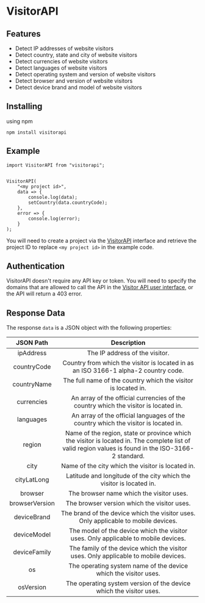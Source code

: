 # VisitorAPI

## Features
- Detect IP addresses of website visitors
- Detect country, state and city of website visitors
- Detect currencies of website visitors
- Detect languages of website visitors
- Detect operating system and version of website visitors
- Detect browser and version of website visitors
- Detect device brand and model of website visitors

## Installing

using npm

```
npm install visitorapi
```

## Example

```
import VisitorAPI from "visitorapi";


VisitorAPI(
    "<my project id>",
    data => {
        console.log(data);
        setCountry(data.countryCode);
    },
    error => {
        console.log(error);
    }
);

```

You will need to create a project via the [VisitorAPI](https://www.visitorapi.com) interface and retrieve the project ID to replace `<my project id>` in the example code.

## Authentication

VisitorAPI doesn't require any API key or token. You will need to specify the domains that are allowed to call the API in the [Visitor API user interface](https://app.visitorapi.com), or the API will return a 403 error.

## Response Data

The response `data` is a JSON object with the following properties:

|    JSON Path   |                                                                      Description                                                                     |
|:--------------:|:----------------------------------------------------------------------------------------------------------------------------------------------------:|
| ipAddress      | The IP address of the visitor.                                                                                                                       |
| countryCode    | Country from which the visitor is located in as an ISO 3166-1 alpha-2 country code.                                                                  |
| countryName    | The full name of the country which the visitor is located in.                                                                                        |
| currencies     | An array of the official currencies of the country which the visitor is located in.                                                                  |
| languages      | An array of the official languages of the country which the visitor is located in.                                                                   |
| region         | Name of the region, state or province which the visitor is located in. The complete list of valid region values is found in the ISO-3166-2 standard. |
| city           | Name of the city which the visitor is located in.                                                                                                    |
| cityLatLong    | Latitude and longitude of the city which the visitor is located in.                                                                                  |
| browser        | The browser name which the visitor uses.                                                                                                             |
| browserVersion | The browser version which the visitor uses.                                                                                                          |
| deviceBrand    | The brand of the device which the visitor uses. Only applicable to mobile devices.                                                                   |
| deviceModel    | The model of the device which the visitor uses. Only applicable to mobile devices.                                                                   |
| deviceFamily   | The family of the device which the visitor uses. Only applicable to mobile devices.                                                                  |
| os             | The operating system name of the device which the visitor uses.                                                                                      |
| osVersion      | The operating system version of the device which the visitor uses.                                                                                   |

